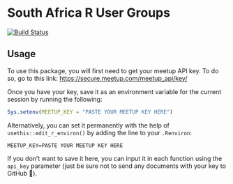 # South Africa R User Groups
[![Build Status](https://travis-ci.org/rusergroupcoza/website.png?branch=master)](https://travis-ci.org/rusergroupcoza/website) 

## Usage

To use this package, you will first need to get your meetup API key. To
do so, go to this link: <https://secure.meetup.com/meetup_api/key/>

Once you have your key, save it as an environment variable for the
current session by running the following:

``` r
Sys.setenv(MEETUP_KEY = "PASTE YOUR MEETUP KEY HERE")
```

Alternatively, you can set it permanently with the help of
`usethis::edit_r_environ()` by adding the line to your `.Renviron`:

    MEETUP_KEY=PASTE YOUR MEETUP KEY HERE

If you don’t want to save it here, you can input it in each function
using the `api_key` parameter (just be sure not to send any documents
with your key to GitHub 🙊).
